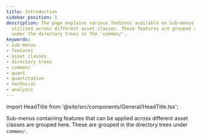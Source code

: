 ```yaml
---
title: Introduction
sidebar_position: 1
description: The page explains various features available on sub-menus that can be
  utilized across different asset classes. These features are grouped and can be found
  under the directory trees in the 'common/'.
keywords:
- sub-menus
- features
- asset classes
- directory trees
- common/
- quant
- quantitative
- technical
- analysis
---
```


import HeadTitle from '@site/src/components/General/HeadTitle.tsx';

<HeadTitle title="Common Menus | OpenBB Terminal Docs" />

Sub-menus containing features that can be applied across different asset classes are grouped here.  These are grouped in the directory trees under `common/`.
